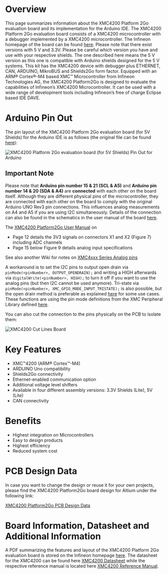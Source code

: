# Overview
This page summarizes information about the XMC4200 Platform 2Go evaluation board and its implementation for the Arduino IDE. The XMC4200 Platform 2Go evaluation board consists of a XMC4200 microcontroller with a debugger implemented by a XMC4200 microcontroller. The Infineon homepage of the board can be found [here](https://www.infineon.com/cms/en/product/evaluation-boards/kit_xmc_plt2go_XMC4200/).
Please note that there exist versions with 5 V and 3.3V. Please be careful which version you have and use with your respective shields. The one described here means the 5 V version as this one is compatible with Arduino shields designed for the 5 V systems.
This kit has the XMC4200 device with debugger plus ETHERNET, CAN, ARDUINO, MikroBUS and Shields2Go form factor. 
Equipped with an ARM® Cortex®-M4 based XMC™ Microcontroller from Infineon Technologies AG, the XMC4200 Platform2Go is designed to evaluate the capabilities of Infineon’s XMC4200  Microcontroller. It can be used with a wide range of development tools including Infineon’s free of charge Eclipse based IDE DAVE. 

# Arduino Pin Out
The pin layout of the XMC4200 Platform 2Go evaluation board (for 5V Shields) for the Arduino IDE is as follows (the original file can be found [here](https://github.com/Infineon/Assets/blob/version-2.x/Pictures/xmc4200_platform2go_PO_v2.png)):

![XMC4200 Platform 2Go evaluation board (for 5V Shields) Pin Out for Arduino](https://github.com/Infineon/Assets/blob/version-2.x/Pictures/xmc4200_platform2go_PO_v2.png)

## Important Note

Please note that **Arduino pin number 15 & 21 (SCL & A5)** and **Arduino pin number 14 & 20 (SDA & A4)** are **connected** with each other on the board itself. 
Although they are different physical pins of the microcontroller, they are connected with each other on the board to comply with the original Arduino UNO Rev3 pin connections. This influences analog measurements on A4 and A5 if you are using I2C simultaneously.
Details of the connection can also be found in the schematics in the user manual of the board [here](https://www.infineon.com/dgdl/Infineon-XMC4200_Platform2Go-UserManual-v01_00-EN.pdf?fileId=5546d4626f229553016f8fc159482c94).

The [XMC4200 Platform2Go User Manual](https://www.infineon.com/dgdl/Infineon-XMC4200_Platform2Go-UserManual-v01_00-EN.pdf?fileId=5546d4626f229553016f8fc159482c94) on 
- Page 12 details the 3V3 signals on connectors X1 and X2 (Figure 7) including ADC channels
- Page 15 below Figure 9 details analog input specifications

See also another Wiki for notes on [XMC4xxx Series Analog pins](https://github.com/techpaul/XMC-for-Arduino/wiki/XMC4xxx-Series-Analog-pins "XMC4xxx series analogue pin WARNINGS")

A workaround is to set the I2C pins to output open drain via `pinMode(<pinNumber>, OUTPUT_OPENDRAIN);` and writing a HIGH afterwards via `digitalWrite(<pinNumber>, HIGH);` to turn it off if you want to use the analog pins (but then I2C cannot be used anymore). Tri-state via `pinMode(<pinNumber>, XMC_GPIO_MODE_INPUT_TRISTATE);` is also possible, but the open drain method is preferable as explained [here](https://github.com/Infineon/XMC-for-Arduino/issues/164#issuecomment-714804397) for some use cases. These functions are using the pin mode definitions from the XMC Peripheral Library defined [here](https://github.com/Infineon/XMC-for-Arduino/blob/0dcbd5822cb59d12a7bdae776d307fae9c607ed7/cores/xmc_lib/XMCLib/inc/xmc4_gpio.h#L206).

You can also cut the connection to the pins physically on the PCB to isolate them:

![XMC4200 Cut Lines Board](https://github.com/Infineon/Assets/raw/version-2.x/Pictures/xmc4200_platform2go_layout.PNG)

# Key Features
* XMC™4200 (ARM® Cortex™-M4)
* ARDUINO Uno compatibility
* Shields2Go connectivity
* Ethernet-enabled communication option
* Additional voltage level shifters
* Available in four different assembly versions: 3.3V Shields (Lite), 5V (Lite)
* CAN connectivity

# Benefits 
* Highest integration on Microcontrollers
* Easy to design products
* Highest efficiency
* Reduced system cost

# PCB Design Data
In case you want to change the design or reuse it for your own projects, please find the XMC4200 Platform2Go board design for Altium under the following link:

[XMC4200 Platform2Go PCB Design Data](https://www.infineon.com/dgdl/Infineon-XMC4200_Platform2Go-PCBDesignData-v01_00-EN.zip?fileId=5546d46277921c32017795dcc9cd4686)

# Board Information, Datasheet and Additional Information
A PDF summarizing the features and layout of the XMC4200 Platform 2Go evaluation board is stored on the Infineon homepage [here](https://www.infineon.com/dgdl/Infineon-XMC4200_Platform2Go-UserManual-v01_00-EN.pdf?fileId=5546d4626f229553016f8fca76c12c96).
The datasheet for the XMC4200 can be found here [XMC4200 Datasheet](https://www.infineon.com/dgdl/Infineon-XMC4100_XMC4200_DS-DS-v01_04-EN.pdf?fileId=5546d462696dbf120169817056f938ff) while the respective reference manual is located here [XMC4200 Reference Manual](https://www.infineon.com/dgdl/Infineon-xmc4100_xmc4200_rm_v1.6_2016-UM-v01_06-EN.pdf?fileId=db3a30433afc7e3e013b3c44ccd35c20).

